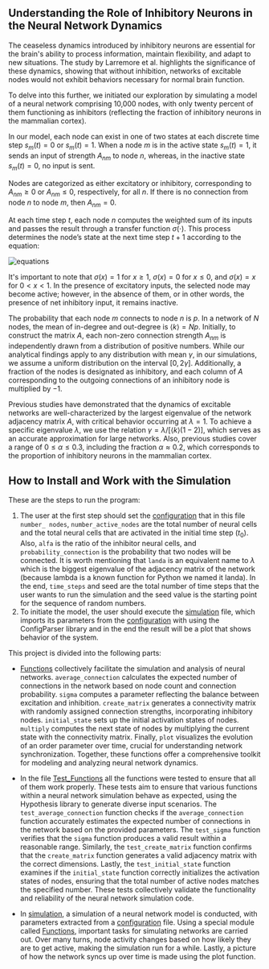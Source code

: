 ## Understanding the Role of Inhibitory Neurons in the Neural Network Dynamics

The ceaseless dynamics introduced by inhibitory neurons are essential for the brain's ability to process information, maintain flexibility, and adapt to new situations. The study by Larremore et al. highlights the significance of these dynamics, showing that without inhibition, networks of excitable nodes would not exhibit behaviors necessary for normal brain function.

To delve into this further, we initiated our exploration by simulating a model of a neural network comprising 10,000 nodes, with only twenty percent of them functioning as inhibitors (reflecting the fraction of inhibitory neurons in the mammalian cortex). 

In our model, each node can exist in one of two states at each discrete time step $s_m(t) = 0$ or $s_m(t) = 1$. When a node $m$ is in the active state $s_m(t) = 1$, it sends an input of strength $A_{nm}$ to node $n$, whereas, in the inactive state $s_m(t) = 0$, no input is sent. 

Nodes are categorized as either excitatory or inhibitory, corresponding to $A_{nm} \ge 0$ or $A_{nm} \leq 0$, respectively, for all $n$. If there is no connection from node $n$ to node $m$, then $A_{nm} = 0$. 

At each time step $t$, each node $n$ computes the weighted sum of its inputs and passes the result through a transfer function $\sigma(\cdot)$. This process determines the node’s state at the next time step $t+1$ according to the equation:

![equations](https://latex.codecogs.com/svg.image?{\color{White}\[s_n(t&plus;1)=1\text{with&space;probability&space;of}\sigma\left(\sum_{m=1}^{N}A_{nm}s_m(t)\right)\]})

It's important to note that $\sigma(x) = 1$ for $x \geq 1$, $\sigma(x) = 0$ for $x \leq 0$, and $\sigma(x) = x$ for $0 < x < 1$. In the presence of excitatory inputs, the selected node may become active; however, in the absence of them, or in other words, the presence of net inhibitory input, it remains inactive.

The probability that each node $m$ connects to node $n$ is $p$. In a network of $N$ nodes, the mean of in-degree and out-degree is $\langle k \rangle = Np$. Initially, to construct the matrix $A$, each non-zero connection strength $A_{nm}$ is independently drawn from a distribution of positive numbers. While our analytical findings apply to any distribution with mean $\gamma$, in our simulations, we assume a uniform distribution on the interval $[0, 2\gamma]$. Additionally, a fraction of the nodes is designated as inhibitory, and each column of $A$ corresponding to the outgoing connections of an inhibitory node is multiplied by $-1$.

Previous studies have demonstrated that the dynamics of excitable networks are well-characterized by the largest eigenvalue of the network adjacency matrix $A$, with critical behavior occurring at $\lambda = 1$. To achieve a specific eigenvalue $\lambda$, we use the relation $\gamma = \lambda / [\langle k \rangle (1-2)]$, which serves as an accurate approximation for large networks. Also, previous studies cover a range of $0 \leq \alpha \leq 0.3$, including the fraction $\alpha \approx 0.2$, which corresponds to the proportion of inhibitory neurons in the mammalian cortex.

## How to Install and Work with the Simulation

These are the steps to run the program:

1) The user at the first step should set the [configuration](https://github.com/R0oo0zbe/Inhibitory-neural-network-simulation/blob/main/configuration.txt) that in this file `number_ nodes`, `number_active_nodes` are the total number of neural cells and the total neural cells that are activated in the initial time step ($t_0$). Also, `alfa` is the ratio of the inhibitor neural cells, and `probability_connection` is the probability that two nodes will be connected. It is worth mentioning that `landa` is an equivalent name to $\lambda$ which is the biggest eigenvalue of the adjacency matrix of the network (because lambda is a known function for Python we named it landa). In the end, `time_steps` and seed are the total number of time steps that the user wants to run the simulation and the seed value is the starting point for the sequence of random numbers.
2) To initiate the model, the user should execute the [simulation](https://github.com/R0oo0zbe/Inhibitory-neural-network-simulation/blob/main/simulation.py) file, which imports its parameters from the [configuration](https://github.com/R0oo0zbe/Inhibitory-neural-network-simulation/blob/main/configuration.txt) with using the ConfigParser library and in the end the result will be a plot that shows behavior of the system.

This project is divided into the following parts:

- [Functions](https://github.com/R0oo0zbe/Inhibitory-neural-network-simulation/blob/main/Functions.py#L7) collectively facilitate the simulation and analysis of neural networks. `average_connection` calculates the expected number of connections in the network based on node count and connection probability. `sigma` computes a parameter reflecting the balance between excitation and inhibition. `create_matrix` generates a connectivity matrix with randomly assigned connection strengths, incorporating inhibitory nodes. `initial_state` sets up the initial activation states of nodes. `multiply` computes the next state of nodes by multiplying the current state with the connectivity matrix. Finally, `plot` visualizes the evolution of an order parameter over time, crucial for understanding network synchronization. Together, these functions offer a comprehensive toolkit for modeling and analyzing neural network dynamics.

- In the file [Test_Functions](https://github.com/R0oo0zbe/Inhibitory-neural-network-simulation/blob/main/Test_Functions.py) all the functions were tested  to ensure that all of them work properly. These tests aim to ensure that various functions within a neural network simulation behave as expected, using the Hypothesis library to generate diverse input scenarios. The `test_average_connection` function checks if the `average_connection` function accurately estimates the expected number of connections in the network based on the provided parameters. The `test_sigma` function verifies that the `sigma` function produces a valid result within a reasonable range. Similarly, the `test_create_matrix` function confirms that the `create_matrix` function generates a valid adjacency matrix with the correct dimensions. Lastly, the `test_initial_state` function examines if the `initial_state` function correctly initializes the activation states of nodes, ensuring that the total number of active nodes matches the specified number. These tests collectively validate the functionality and reliability of the neural network simulation code.

- In [simulation](https://github.com/R0oo0zbe/Inhibitory-neural-network-simulation/blob/main/simulation.py), a simulation of a neural network model is conducted, with parameters extracted from a [configuration](https://github.com/R0oo0zbe/Inhibitory-neural-network-simulation/blob/main/configuration.txt) file. Using a special module called [Functions](https://github.com/R0oo0zbe/Inhibitory-neural-network-simulation/blob/main/Functions.py#L7), important tasks for simulating networks are carried out. Over many turns, node activity changes based on how likely they are to get active, making the simulation run for a while. Lastly, a picture of how the network syncs up over time is made using the plot function.






